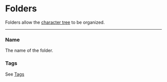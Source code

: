 # Folders

Folders allow the [character tree](/docs/tree) to be organized.

---

### Name

The name of the folder.

### Tags

See [Tags](/docs/tags)
